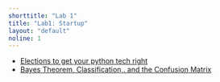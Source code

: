 ```yaml
---
shorttitle: "Lab 1"
title: "Lab1: Startup"
layout: "default"
noline: 1
---
```


- [Elections to get your python tech right](../wiki/distrib-lab.md)
- [Bayes Theorem, Classification,. and the Confusion Matrix](../wiki/Classification.md)
